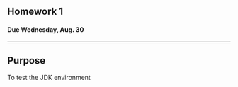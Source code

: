 ## Homework 1
#### Due Wednesday, Aug. 30

------------------------------

Purpose
------------------------------
To test the JDK environment
